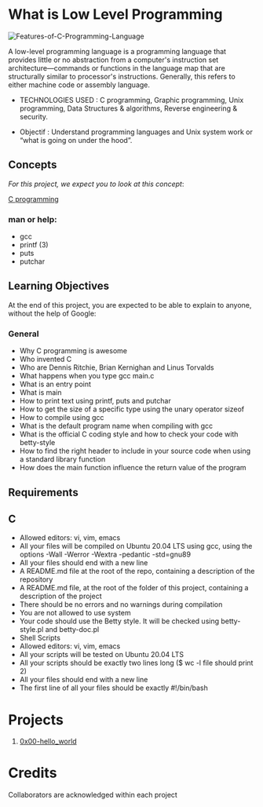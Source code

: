 # What is Low Level Programming

![Features-of-C-Programming-Language](https://user-images.githubusercontent.com/126578500/225758194-9742610e-0d3f-4e21-9aeb-859a231edc8c.jpg)

A low-level programming language is a programming language that provides little or no abstraction from a computer's instruction set architecture—commands or functions in the language map that are structurally similar to processor's instructions. Generally, this refers to either machine code or assembly language.

* TECHNOLOGIES USED : C programming, Graphic programming, Unix programming, Data Structures & algorithms, Reverse engineering & security.

* Objectif : Understand programming languages and Unix system work or “what is going on under the hood”.

## Concepts

*For this project, we expect you to look at this concept*:

[C programming](https://s3.amazonaws.com/alx-intranet.hbtn.io/uploads/misc/2022/4/e0ccf91eec6b977a9e00ed384dc285df9c2772e3.pdf?X-Amz-Algorithm=AWS4-HMAC-SHA256&X-Amz-Credential=AKIARDDGGGOUSBVO6H7D%2F20230316%2Fus-east-1%2Fs3%2Faws4_request&X-Amz-Date=20230316T210713Z&X-Amz-Expires=86400&X-Amz-SignedHeaders=host&X-Amz-Signature=fdf594545d87e429550bc0a2f3f8f2ede66ec9aee701c3e7a974005c3ed71eec "C programming")

### man or help:

* gcc
* printf (3)
* puts
* putchar

## Learning Objectives

At the end of this project, you are expected to be able to explain to anyone, without the help of Google:

### General

* Why C programming is awesome
* Who invented C
* Who are Dennis Ritchie, Brian Kernighan and Linus Torvalds
* What happens when you type gcc main.c
* What is an entry point
* What is main
* How to print text using printf, puts and putchar
* How to get the size of a specific type using the unary operator sizeof
* How to compile using gcc
* What is the default program name when compiling with gcc
* What is the official C coding style and how to check your code with betty-style
* How to find the right header to include in your source code when using a standard library function
* How does the main function influence the return value of the program

## Requirements

## C

* Allowed editors: vi, vim, emacs
* All your files will be compiled on Ubuntu 20.04 LTS using gcc, using the options -Wall -Werror -Wextra -pedantic -std=gnu89
* All your files should end with a new line
* A README.md file at the root of the repo, containing a description of the repository
* A README.md file, at the root of the folder of this project, containing a description of the project
* There should be no errors and no warnings during compilation
* You are not allowed to use system
* Your code should use the Betty style. It will be checked using betty-style.pl and betty-doc.pl
* Shell Scripts
* Allowed editors: vi, vim, emacs
* All your scripts will be tested on Ubuntu 20.04 LTS
* All your scripts should be exactly two lines long ($ wc -l file should print 2)
* All your files should end with a new line
* The first line of all your files should be exactly #!/bin/bash

# Projects
1. [0x00-hello_world](https://github.com/vessoutraore/alx-low_level_programming/tree/master/0x00-hello_world)

# Credits
Collaborators are acknowledged within each project
